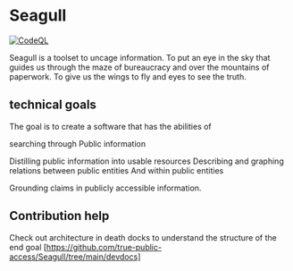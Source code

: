 
# Seagull 
[![CodeQL](https://github.com/true-public-access/begel/actions/workflows/github-code-scanning/codeql/badge.svg)](https://github.com/true-public-access/begel/actions/workflows/github-code-scanning/codeql)

Seagull is a toolset to uncage information. To put an eye in the sky that guides us through the maze of bureaucracy and over the mountains of paperwork. To give us the wings to fly and eyes to see the truth. 

## technical goals 

The goal is to create a software that has the abilities of 

searching through Public information

Distilling public information into usable resources  Describing and graphing relations between public entities And within public entities

Grounding claims in publicly accessible information.

## Contribution help

Check out architecture in death docks to understand the structure of the end goal
[https://github.com/true-public-access/Seagull/tree/main/devdocs]